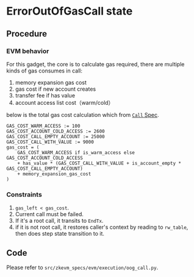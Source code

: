 # ErrorOutOfGasCall state

## Procedure
### EVM behavior
For this gadget, the core is to calculate gas required, there are multiple kinds of gas
consumes in call: 
1. memory expansion gas cost
2. gas cost if new account creates
3. transfer fee if has value
4. account access list cost（warm/cold）

below is the total gas cost calculation which from [`Call` Spec](../opcode/F1CALL_F4DELEGATECALL_FASTATICCALL.md).
```
GAS_COST_WARM_ACCESS := 100
GAS_COST_ACCOUNT_COLD_ACCESS := 2600
GAS_COST_CALL_EMPTY_ACCOUNT := 25000
GAS_COST_CALL_WITH_VALUE := 9000
gas_cost = (
    GAS_COST_WARM_ACCESS if is_warm_access else GAS_COST_ACCOUNT_COLD_ACCESS
    + has_value * (GAS_COST_CALL_WITH_VALUE + is_account_empty * GAS_COST_CALL_EMPTY_ACCOUNT)
    + memory_expansion_gas_cost
)
```

### Constraints
1. `gas_left < gas_cost`.
2. Current call must be failed.
3. If it's a root call, it transits to `EndTx`.
4. if it is not root call, it restores caller's context by reading to `rw_table`, then does step state transition to it.

## Code

Please refer to `src/zkevm_specs/evm/execution/oog_call.py`.
